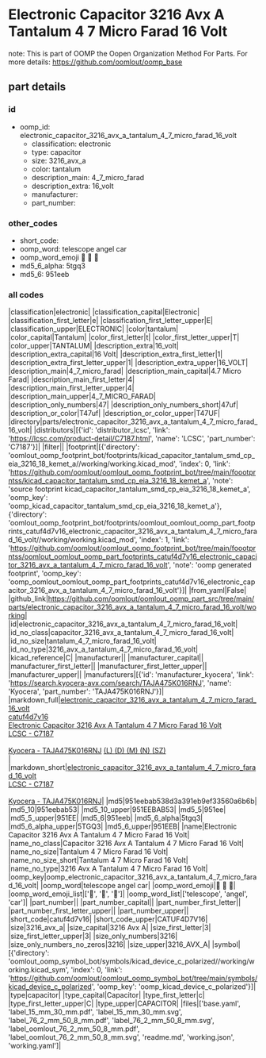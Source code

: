 # Electronic Capacitor 3216 Avx A Tantalum 4 7 Micro Farad 16 Volt  

note: This is part of OOMP the Oopen Organization Method For Parts. For more details: https://github.com/oomlout/oomp_base

##  part details





### id
* oomp_id: electronic_capacitor_3216_avx_a_tantalum_4_7_micro_farad_16_volt
  * classification: electronic
  * type: capacitor
  * size: 3216_avx_a
  * color: tantalum
  * description_main: 4_7_micro_farad
  * description_extra: 16_volt
  * manufacturer: 
  * part_number: 

### other_codes
* short_code: 
* oomp_word: telescope angel car
* oomp_word_emoji :telescope: :angel: :car:
* md5_6_alpha: 5tgq3
* md5_6: 951eeb

### all codes 
|classification|electronic|
|classification_capital|Electronic|
|classification_first_letter|e|
|classification_first_letter_upper|E|
|classification_upper|ELECTRONIC|
|color|tantalum|
|color_capital|Tantalum|
|color_first_letter|t|
|color_first_letter_upper|T|
|color_upper|TANTALUM|
|description_extra|16_volt|
|description_extra_capital|16 Volt|
|description_extra_first_letter|1|
|description_extra_first_letter_upper|1|
|description_extra_upper|16_VOLT|
|description_main|4_7_micro_farad|
|description_main_capital|4.7 Micro Farad|
|description_main_first_letter|4|
|description_main_first_letter_upper|4|
|description_main_upper|4_7_MICRO_FARAD|
|description_only_numbers|47|
|description_only_numbers_short|47uf|
|description_or_color|T47uf|
|description_or_color_upper|T47UF|
|directory|parts/electronic_capacitor_3216_avx_a_tantalum_4_7_micro_farad_16_volt|
|distributors|[{'id': 'distributor_lcsc', 'link': 'https://lcsc.com/product-detail/C7187.html', 'name': 'LCSC', 'part_number': 'C7187'}]|
|filter||
|footprint|[{'directory': 'oomlout_oomp_footprint_bot/footprints/kicad_capacitor_tantalum_smd_cp_eia_3216_18_kemet_a//working/working.kicad_mod', 'index': 0, 'link': 'https://github.com/oomlout/oomlout_oomp_footprint_bot/tree/main/foootprntss/kicad_capacitor_tantalum_smd_cp_eia_3216_18_kemet_a', 'note': 'source footprint kicad_capacitor_tantalum_smd_cp_eia_3216_18_kemet_a', 'oomp_key': 'oomp_kicad_capacitor_tantalum_smd_cp_eia_3216_18_kemet_a'}, {'directory': 'oomlout_oomp_footprint_bot/footprints/oomlout_oomlout_oomp_part_footprints_catuf4d7v16_electronic_capacitor_3216_avx_a_tantalum_4_7_micro_farad_16_volt//working/working.kicad_mod', 'index': 1, 'link': 'https://github.com/oomlout/oomlout_oomp_footprint_bot/tree/main/foootprntss/oomlout_oomlout_oomp_part_footprints_catuf4d7v16_electronic_capacitor_3216_avx_a_tantalum_4_7_micro_farad_16_volt', 'note': 'oomp generated footprint', 'oomp_key': 'oomp_oomlout_oomlout_oomp_part_footprints_catuf4d7v16_electronic_capacitor_3216_avx_a_tantalum_4_7_micro_farad_16_volt'}]|
|from_yaml|False|
|github_link|https://github.com/oomlout/oomlout_oomp_part_src/tree/main/parts/electronic_capacitor_3216_avx_a_tantalum_4_7_micro_farad_16_volt/working|
|id|electronic_capacitor_3216_avx_a_tantalum_4_7_micro_farad_16_volt|
|id_no_class|capacitor_3216_avx_a_tantalum_4_7_micro_farad_16_volt|
|id_no_size|tantalum_4_7_micro_farad_16_volt|
|id_no_type|3216_avx_a_tantalum_4_7_micro_farad_16_volt|
|kicad_reference|C|
|manufacturer||
|manufacturer_capital||
|manufacturer_first_letter||
|manufacturer_first_letter_upper||
|manufacturer_upper||
|manufacturers|[{'id': 'manufacturer_kyocera', 'link': 'https://search.kyocera-avx.com/search/TAJA475K016RNJ', 'name': 'Kyocera', 'part_number': 'TAJA475K016RNJ'}]|
|markdown_full|[electronic_capacitor_3216_avx_a_tantalum_4_7_micro_farad_16_volt](https://github.com/oomlout/oomlout_oomp_part_src/tree/main/parts/electronic_capacitor_3216_avx_a_tantalum_4_7_micro_farad_16_volt/working)<br>[catuf4d7v16](https://github.com/oomlout/oomlout_oomp_part_src/tree/main/parts/electronic_capacitor_3216_avx_a_tantalum_4_7_micro_farad_16_volt/working)<br>[Electronic Capacitor 3216 Avx A Tantalum 4 7 Micro Farad 16 Volt](https://github.com/oomlout/oomlout_oomp_part_src/tree/main/parts/electronic_capacitor_3216_avx_a_tantalum_4_7_micro_farad_16_volt/working)<br>[LCSC - C7187<br>](https://lcsc.com/product-detail/C7187.html)<br>[Kyocera - TAJA475K016RNJ](https://search.kyocera-avx.com/search/TAJA475K016RNJ) [(L)  ](https://www.lcsc.com/search?q=TAJA475K016RNJ)[(D)  ](https://www.digikey.com/en/products?keywords=TAJA475K016RNJ)[(M)  ](https://www.mouser.com/Search/Refine?Keyword=TAJA475K016RNJ)[(N)  ](https://www.newark.com/search?st=TAJA475K016RNJ)[(SZ)  ](https://so.szlcsc.com/global.html?k=TAJA475K016RNJ)<br>|
|markdown_short|[electronic_capacitor_3216_avx_a_tantalum_4_7_micro_farad_16_volt](https://github.com/oomlout/oomlout_oomp_part_src/tree/main/parts/electronic_capacitor_3216_avx_a_tantalum_4_7_micro_farad_16_volt/working)<br>[LCSC - C7187<br>](https://lcsc.com/product-detail/C7187.html)<br>[Kyocera - TAJA475K016RNJ](https://search.kyocera-avx.com/search/TAJA475K016RNJ)|
|md5|951eebab538d3a391eb9ef33560a6b6b|
|md5_10|951eebab53|
|md5_10_upper|951EEBAB53|
|md5_5|951ee|
|md5_5_upper|951EE|
|md5_6|951eeb|
|md5_6_alpha|5tgq3|
|md5_6_alpha_upper|5TGQ3|
|md5_6_upper|951EEB|
|name|Electronic Capacitor 3216 Avx A Tantalum 4 7 Micro Farad 16 Volt|
|name_no_class|Capacitor 3216 Avx A Tantalum 4 7 Micro Farad 16 Volt|
|name_no_size|Tantalum 4 7 Micro Farad 16 Volt|
|name_no_size_short|Tantalum 4 7 Micro Farad 16 Volt|
|name_no_type|3216 Avx A Tantalum 4 7 Micro Farad 16 Volt|
|oomp_key|oomp_electronic_capacitor_3216_avx_a_tantalum_4_7_micro_farad_16_volt|
|oomp_word|telescope angel car|
|oomp_word_emoji|:telescope: :angel: :car:|
|oomp_word_emoji_list|[':telescope:', ':angel:', ':car:']|
|oomp_word_list|['telescope', 'angel', 'car']|
|part_number||
|part_number_capital||
|part_number_first_letter||
|part_number_first_letter_upper||
|part_number_upper||
|short_code|catuf4d7v16|
|short_code_upper|CATUF4D7V16|
|size|3216_avx_a|
|size_capital|3216 Avx A|
|size_first_letter|3|
|size_first_letter_upper|3|
|size_only_numbers|3216|
|size_only_numbers_no_zeros|3216|
|size_upper|3216_AVX_A|
|symbol|[{'directory': 'oomlout_oomp_symbol_bot/symbols/kicad_device_c_polarized//working/working.kicad_sym', 'index': 0, 'link': 'https://github.com/oomlout/oomlout_oomp_symbol_bot/tree/main/symbols/kicad_device_c_polarized', 'oomp_key': 'oomp_kicad_device_c_polarized'}]|
|type|capacitor|
|type_capital|Capacitor|
|type_first_letter|c|
|type_first_letter_upper|C|
|type_upper|CAPACITOR|
|files|['base.yaml', 'label_15_mm_30_mm.pdf', 'label_15_mm_30_mm.svg', 'label_76_2_mm_50_8_mm.pdf', 'label_76_2_mm_50_8_mm.svg', 'label_oomlout_76_2_mm_50_8_mm.pdf', 'label_oomlout_76_2_mm_50_8_mm.svg', 'readme.md', 'working.json', 'working.yaml']|
